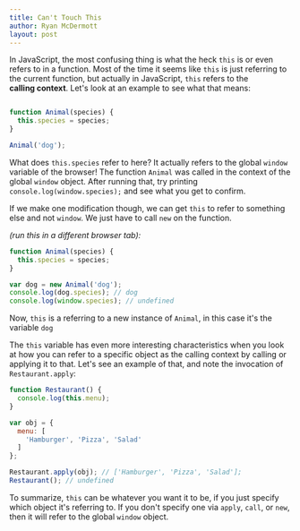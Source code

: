 ```yaml
---
title: Can't Touch This
author: Ryan McDermott
layout: post
---
```

In JavaScript, the most confusing thing is what the heck `this` is or even refers to in a function. Most of the time it seems like `this` is just referring to the current function, but actually in JavaScript, `this` refers to the **calling context**. Let's look at an example to see what that means:

```js

function Animal(species) {
  this.species = species;
}

Animal('dog');
```

What does `this.species` refer to here? It actually refers to the global `window` variable of the browser! The function `Animal` was called in the context of the global `window` object. After running that, try printing `console.log(window.species);` and see what you get to confirm.

If we make one modification though, we can get `this` to refer to something else and not `window`. We just have to call `new` on the function.

 *(run this in a different browser tab):*

```js
function Animal(species) {
  this.species = species;
}

var dog = new Animal('dog');
console.log(dog.species); // dog
console.log(window.species); // undefined
```

Now, `this` is a referring to a new instance of `Animal`, in this case it's the variable `dog`

The `this` variable has even more interesting characteristics when you look at how you can refer to a specific object as the calling context by calling or applying it to that. Let's see an example of that, and note the invocation of `Restaurant.apply`:

```js
function Restaurant() {
  console.log(this.menu);
}

var obj = {
  menu: [
    'Hamburger', 'Pizza', 'Salad'
  ]
};

Restaurant.apply(obj); // ['Hamburger', 'Pizza', 'Salad'];
Restaurant(); // undefined
```

To summarize, `this` can be whatever you want it to be, if you just specify which object it's referring to. If you don't specify one via `apply`, `call`, or `new`, then it will refer to the global `window` object.
